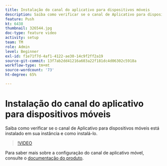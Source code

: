 ```yaml
---
title: Instalação do canal do aplicativo para dispositivos móveis
description: Saiba como verificar se o canal de Aplicativo para dispositivos móveis está instalado em sua instância e como instalá-lo.
feature: Push
kt: 6438
thumbnail: 326544.jpg
doc-type: feature video
activity: setup
team: TM
role: Admin
level: Beginner
exl-id: f1e71f7d-4af1-4122-ae30-14c9f2ff2a19
source-git-commit: 13f7ab2dd41216a603a22f181dc4d06302c5918a
workflow-type: tm+mt
source-wordcount: '73'
ht-degree: 65%

---
```


# Instalação do canal do aplicativo para dispositivos móveis

Saiba como verificar se o canal de Aplicativo para dispositivos móveis está instalado em sua instância e como instalá-lo.

>[!VIDEO](https://video.tv.adobe.com/v/326544?quality=12&learn=on)

Para saber mais sobre a configuração do canal de aplicativo móvel, consulte o [documentação do produto](https://experienceleague.adobe.com/docs/campaign-classic/using/sending-messages/sending-push-notifications/configure-the-mobile-app/get-started-app-config.html?lang=en#installing-package-ios).
